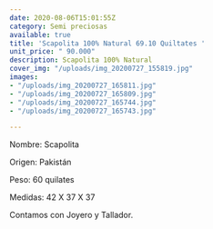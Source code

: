 ```yaml
---
date: 2020-08-06T15:01:55Z
category: Semi preciosas
available: true
title: 'Scapolita 100% Natural 69.10 Quiltates '
unit_price: " 90.000"
description: Scapolita 100% Natural
cover_img: "/uploads/img_20200727_155819.jpg"
images:
- "/uploads/img_20200727_165811.jpg"
- "/uploads/img_20200727_165809.jpg"
- "/uploads/img_20200727_165744.jpg"
- "/uploads/img_20200727_165743.jpg"

---
```

Nombre: Scapolita

Origen: Pakistán

Peso: 60 quilates

Medidas: 42 X 37 X 37

Contamos con Joyero y Tallador.